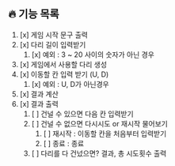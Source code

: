 ## 🔥 기능 목록 
1. [x] 게임 시작 문구 출력
2. [x] 다리 길이 입력받기
   1. [x] 예외 : 3 ~ 20 사이의 숫자가 아닌 경우
3. [x] 게임에서 사용할 다리 생성
4. [x] 이동할 칸 입력 받기 (U, D)
   1. [x] 예외 : U, D가 아닌경우
5. [x] 결과 계산
6. [x] 결과 출력
   1. [ ] 건널 수 있으면 다음 칸 입력받기
   2. [ ] 건널 수 없으면 다시시도 or 재시작 물어보기
      1. [ ] 재시작 : 이동할 칸을 처음부터 입력받기
      2. [ ] 종료 : 종료
   3. [ ] 다리를 다 건넜으면? 결과, 총 시도횟수 출력